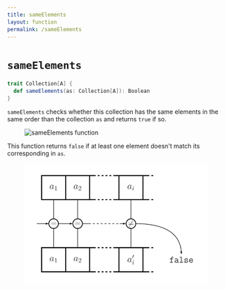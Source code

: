 ```yaml
---
title: sameElements
layout: function
permalink: /sameElements
---
```


# `sameElements`

~~~ scala
trait Collection[A] {
  def sameElements(as: Collection[A]): Boolean
}
~~~

`sameElements` checks whether this collection has the same elements in the same order than the collection `as` and returns `true` if so.

<figure class="diagram">
  <img src="images/sameElements.1.svg" alt="sameElements function">
  <!-- <figcaption class="diagram-desc"></figcaption> -->
</figure>

This function returns `false` if at least one element doesn't match its corresponding in `as`.

<figure class="diagram">
  <img src="images/sameElements.2.svg" alt="sameElements function">
  <!-- <figcaption class="diagram-desc"></figcaption> -->
</figure>
